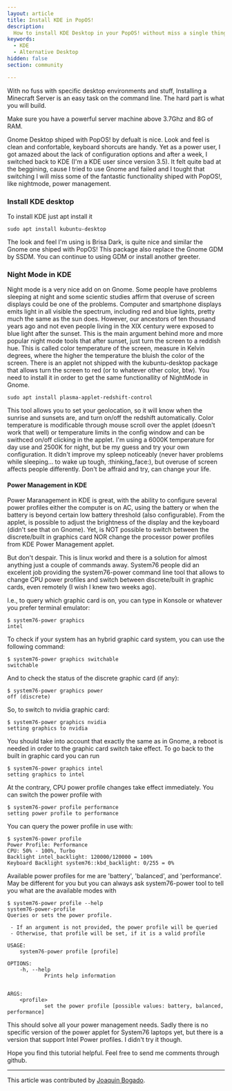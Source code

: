 ```yaml
---
layout: article
title: Install KDE in PopOS! 
description: 
  How to install KDE Desktop in your PopOS! without miss a single thing of Gnome. 
keywords:
  - KDE
  - Alternative Desktop
hidden: false
section: community

---
```


With no fuss with specific desktop environments and stuff, Installing a Minecraft Server is an easy task on the command line. The hard part is what you will build.

Make sure you have a powerful server machine above 3.7Ghz and 8G of RAM.

Gnome Desktop shiped with PopOS! by defualt is nice. Look and feel is clean and confortable, keyboard shorcuts are handy. Yet as a power user, I got amazed about the lack of configuration options and after a week, I switched back to KDE (I'm a KDE user since version 3.5). It felt quite bad at the beggining, cause I tried to use Gnome and failed and I tought that switching I will miss some of the fantastic functionality shiped with PopOS!, like nightmode, power management.

### Install KDE desktop
To install KDE just apt install it

```
sudo apt install kubuntu-desktop
```
The look and feel I'm using is Brisa Dark, is quite nice and similar the Gnome one shiped with PopOS! This package also replace the Gnome GDM  by SSDM. You can continue to using GDM or install another greeter.

### Night Mode in KDE
Night mode is a very nice add on on Gnome. Some people have problems sleeping at night and some scientic studies affirm that overuse of screen displays could be one of the problems. Computer and smartphone displays emits light in all visible the spectrum, including red and blue lights, pretty much the same as the sun does. However, our ancestors of ten thousand years ago and not even people living in the XIX century were exposed to blue light after the sunset. This is the main argument behind more and more popular night mode tools that after sunset, just turn the screen to a reddish hue. This is called color temperature of the screen, measure in Kelvin degrees, where the higher the temperature the bluish the color of the screen.
There is an applet not shipped with the kubuntu-desktop package that allows turn the screen to red (or to whatever other color, btw). You need to install it in order to get the same functionallity of NightMode in Gnome.  

```
sudo apt install plasma-applet-redshift-control
```
This tool allows you to set your geolocation, so it will know when the sunrise and sunsets are, and turn on/off the redshift automatically. Color temperature is modificable through mouse scroll over the applet (doesn't work that well) or temperature limits in the config window and can be swithced on/off clicking in the applet. I'm using a 6000K temperature for day use and 2500K for night, but be my guess and try your own configuration. It didn't improve my spleep noticeably (never haver problems while sleeping... to wake up tough, :thinking\_face:), but overuse of screen affects people differently. Don't be affraid and try, can change your life.

#### Power Management in KDE
Power Maranagement in KDE is great, with the ability to configure several power profiles either the computer is on AC, using the battery or when the battery is beyond certain low battery threshold (also configurable). From the applet, is possible to adjust the brightness of the display and the keyboard (didn't see that on Gnome). Yet, is NOT possible to switch between the discrete/built in graphics card NOR change the processor power profiles from KDE Power Management applet.

But don't despair. This is linux workd and there is a solution for almost anything just a couple of commands away. System76 people did an excelent job providing the system76-power command line tool that allows to change CPU power profiles and switch between discrete/built in graphic cards, even remotely (I wish I knew two weeks ago). 

I.e., to query which graphic card is on, you can type in Konsole or whatever you prefer terminal emulator:
```
$ system76-power graphics
intel
```
To check if your system has an hybrid graphic card system, you can use the following command:
```
$ system76-power graphics switchable
switchable
```
And to check the status of the discrete graphic card (if any):
```
$ system76-power graphics power
off (discrete)
```
So, to switch to nvidia graphic card:
```
$ system76-power graphics nvidia
setting graphics to nvidia
```
You should take into account that exactly the same as in Gnome, a reboot is needed in order to the graphic card switch take effect. To go back to the built in graphic card you can run
```
$ system76-power graphics intel
setting graphics to intel
```
At the contrary, CPU power profile changes take effect immediately. You can switch the power profile with
```
$ system76-power profile performance
setting power profile to performance
```
You can query the power profile in use with:
```
$ system76-power profile
Power Profile: Performance
CPU: 50% - 100%, Turbo
Backlight intel_backlight: 120000/120000 = 100%
Keyboard Backlight system76::kbd_backlight: 0/255 = 0%
```
Available power profiles for me are 'battery', 'balanced', and 'performance'. May be different for you but you can always ask system76-power tool to tell you what are the available modes with 
```
$ system76-power profile --help
system76-power-profile 
Queries or sets the power profile.

 - If an argument is not provided, the power profile will be queried
 - Otherwise, that profile will be set, if it is a valid profile

USAGE:
    system76-power profile [profile]

OPTIONS:
    -h, --help    
            Prints help information


ARGS:
    <profile>    
            set the power profile [possible values: battery, balanced, performance]
```
This should solve all your power management needs. Sadly there is no specific version of the power applet for System76 laptops yet, but there is a version that support Intel Power profiles. I didn't try it though.

Hope you find this tutorial helpful. Feel free to send me comments through github.

---

This article was contributed by [Joaquin Bogado](https://github.com/jwackito).
